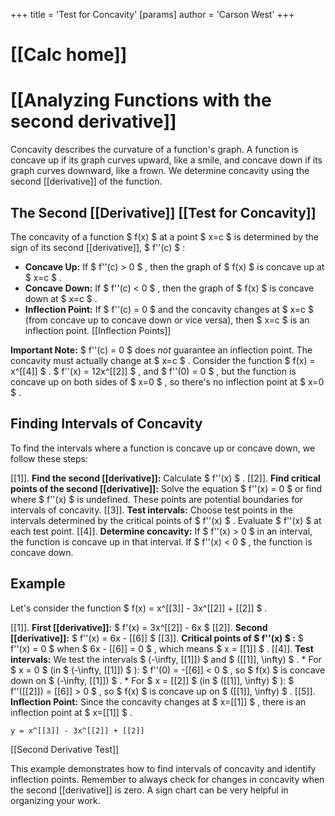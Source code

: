 +++
 title = 'Test for Concavity'
[params]
	author = 'Carson West'
+++
# [[Calc home]]
# [[Analyzing Functions with the second derivative]]
Concavity describes the curvature of a function's graph.  A function is concave up if its graph curves upward, like a smile, and concave down if its graph curves downward, like a frown.  We determine concavity using the second [[derivative]] of the function.

## The Second [[Derivative]] [[Test for Concavity]] 
The concavity of a function  $ f(x) $  at a point  $ x=c $  is determined by the sign of its second [[derivative]],  $ f''(c) $ :

* **Concave Up:** If  $ f''(c) > 0 $ , then the graph of  $ f(x) $  is concave up at  $ x=c $ .
* **Concave Down:** If  $ f''(c) < 0 $ , then the graph of  $ f(x) $  is concave down at  $ x=c $ .
* **Inflection Point:** If  $ f''(c) = 0 $  and the concavity changes at  $ x=c $  (from concave up to concave down or vice versa), then  $ x=c $  is an inflection point.  [[Inflection Points]]

**Important Note:**  $ f''(c) = 0 $  does *not* guarantee an inflection point.  The concavity must actually change at  $ x=c $ .  Consider the function  $ f(x) = x^[[4]] $ .   $ f''(x) = 12x^[[2]] $ , and  $ f''(0) = 0 $ , but the function is concave up on both sides of  $ x=0 $ , so there's no inflection point at  $ x=0 $ .

## Finding Intervals of Concavity

To find the intervals where a function is concave up or concave down, we follow these steps:

[[1]]. **Find the second [[derivative]]:** Calculate  $ f''(x) $ .
[[2]]. **Find critical points of the second [[derivative]]:** Solve the equation  $ f''(x) = 0 $  or find where  $ f''(x) $  is undefined. These points are potential boundaries for intervals of concavity.
[[3]]. **Test intervals:** Choose test points in the intervals determined by the critical points of  $ f''(x) $ .  Evaluate  $ f''(x) $  at each test point.
[[4]]. **Determine concavity:**  If  $ f''(x) > 0 $  in an interval, the function is concave up in that interval. If  $ f''(x) < 0 $ , the function is concave down.


## Example

Let's consider the function  $ f(x) = x^[[3]] - 3x^[[2]] + [[2]] $ .

[[1]]. **First [[derivative]]:**  $ f'(x) = 3x^[[2]] - 6x $ 
[[2]]. **Second [[derivative]]:**  $ f''(x) = 6x - [[6]] $ 
[[3]]. **Critical points of  $ f''(x) $ :**  $ f''(x) = 0 $  when  $ 6x - [[6]] = 0 $ , which means  $ x = [[1]] $ .
[[4]]. **Test intervals:** We test the intervals  $ (-\infty, [[1]]) $  and  $ ([[1]], \infty) $ .
    * For  $ x = 0 $  (in  $ (-\infty, [[1]]) $ ):  $ f''(0) = -[[6]] < 0 $ , so  $ f(x) $  is concave down on  $ (-\infty, [[1]]) $ .
    * For  $ x = [[2]] $  (in  $ ([[1]], \infty) $ ):  $ f''([[2]]) = [[6]] > 0 $ , so  $ f(x) $  is concave up on  $ ([[1]], \infty) $ .
[[5]]. **Inflection Point:** Since the concavity changes at  $ x=[[1]] $ , there is an inflection point at  $ x=[[1]] $ .


```desmos-graph
y = x^[[3]] - 3x^[[2]] + [[2]]
```

[[Second Derivative Test]]

This example demonstrates how to find intervals of concavity and identify inflection points. Remember to always check for changes in concavity when the second [[derivative]] is zero.  A sign chart can be very helpful in organizing your work.
